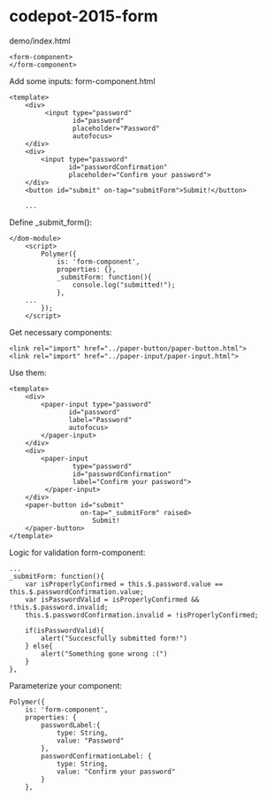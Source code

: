 # codepot-2015-form

demo/index.html

    <form-component>
    </form-component>

Add some inputs: form-component.html

    <template>
	    <div>
          	 <input type="password"
                    id="password"
                    placeholder="Password"
                    autofocus>
        </div>
        <div>
            <input type="password"
                   id="passwordConfirmation"
                   placeholder="Confirm your password">
        </div>
        <button id="submit" on-tap="submitForm">Submit!</button>

        ...

Define _submit_form():
    
    </dom-module>
        <script>
            Polymer({
                is: 'form-component',
                properties: {},
                _submitForm: function(){
                    console.log("submitted!");
                },
        ...
            });
        </script>
        
Get necessary components:
 
    <link rel="import" href="../paper-button/paper-button.html">
    <link rel="import" href="../paper-input/paper-input.html">

Use them:

    <template>
        <div>
            <paper-input type="password"
                   id="password"
                   label="Password"
                   autofocus>
            </paper-input>
        </div>
        <div>
            <paper-input 
                    type="password"
                    id="passwordConfirmation"
                    label="Confirm your password">
             </paper-input>
        </div>
        <paper-button id="submit" 
                      on-tap="_submitForm" raised>
                         Submit!
        </paper-button>
    </template>
    
Logic for validation form-component:
    
    ...
    _submitForm: function(){
        var isProperlyConfirmed = this.$.password.value == this.$.passwordConfirmation.value;
        var isPasswordValid = isProperlyConfirmed && !this.$.password.invalid;
        this.$.passwordConfirmation.invalid = !isProperlyConfirmed;

        if(isPasswordValid){
            alert("Succescfully submitted form!")
        } else{
            alert("Something gone wrong :(")
        }
    },
    
    
Parameterize your component:
    
    Polymer({
        is: 'form-component',
        properties: {
            passwordLabel:{
                type: String,
                value: "Password"
            },
            passwordConfirmationLabel: {
                type: String,
                value: "Confirm your password"
            }
        },
